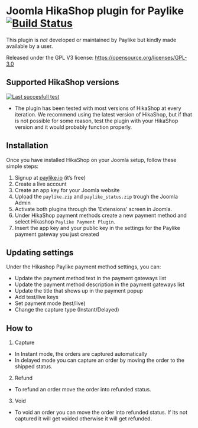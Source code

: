 # Joomla HikaShop plugin for Paylike [![Build Status](https://travis-ci.org/paylike/plugin-hikashop.svg?branch=master)](https://travis-ci.org/paylike/plugin-hikashop)

This plugin is *not* developed or maintained by Paylike but kindly made
available by a user.

Released under the GPL V3 license: https://opensource.org/licenses/GPL-3.0

## Supported HikaShop versions

 [![Last succesfull test](https://log.derikon.ro/api/v1/log/read?tag=hikashop&view=svg&label=Hikashop&key=ecommerce&background=34b5ca)](https://log.derikon.ro/api/v1/log/read?tag=hikashop&view=html)

* The plugin has been tested with most versions of HikaShop at every iteration. We recommend using the latest version of HikaShop, but if that is not possible for some reason, test the plugin with your HikaShop version and it would probably function properly. 
 

## Installation

  Once you have installed HikaShop on your Joomla setup, follow these simple steps:
  1. Signup at [paylike.io](https://paylike.io) (it’s free)
  1. Create a live account
  1. Create an app key for your Joomla website
  1. Upload the ```paylike.zip``` and ```paylike_status.zip``` trough the Joomla Admin
  1. Activate both plugins through the 'Extensions' screen in Joomla.
  1. Under HikaShop payment methods create a new payment method and select Hikashop `Paylike Payment Plugin`.
  1. Insert the app key and your public key in the settings for the Paylike payment gateway you just created
  

## Updating settings

Under the Hikashop Paylike payment method settings, you can:
 * Update the payment method text in the payment gateways list
 * Update the payment method description in the payment gateways list
 * Update the title that shows up in the payment popup 
 * Add test/live keys
 * Set payment mode (test/live)
 * Change the capture type (Instant/Delayed)
 
 ## How to
 
 1. Capture
 * In Instant mode, the orders are captured automatically
 * In delayed mode you can capture an order by moving the order to the shipped status. 
 2. Refund
   * To refund an order move the order into refunded status.
 3. Void
   * To void an order you can move the order into refunded status. If its not captured it will get voided otherwise it will get refunded. 
